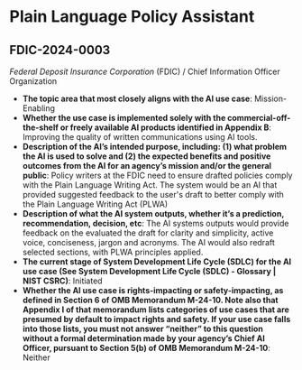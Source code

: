 # Plain Language Policy Assistant
## FDIC-2024-0003
_Federal Deposit Insurance Corporation_ (FDIC) / Chief Information Officer Organization


+ **The topic area that most closely aligns with the AI use case**: Mission-Enabling
+ **Whether the use case is implemented solely with the commercial-off-the-shelf or freely available AI products identified in Appendix B**: Improving the quality of written communications using AI tools.
+ **Description of the AI’s intended purpose, including: (1) what problem the AI is used to solve and (2) the expected benefits and positive outcomes from the AI for an agency’s mission and/or the general public**: Policy writers at the FDIC need to ensure drafted policies comply with the Plain Language Writing Act. The system would be an AI that provided suggested feedback to the user's draft to better comply with the Plain Language Writing Act (PLWA)
+ **Description of what the AI system outputs, whether it’s a prediction, recommendation, decision, etc**: The AI systems outputs would provide feedback on the evaluated the draft for clarity and simplicity, active voice, conciseness, jargon and acronyms.  The AI would also redraft selected sections, with PLWA principles applied.
+ **The current stage of System Development Life Cycle (SDLC) for the AI use case (See System Development Life Cycle (SDLC) - Glossary | NIST CSRC)**: Initiated
+ **Whether the AI use case is rights-impacting or safety-impacting, as defined in Section 6 of OMB Memorandum M-24-10. Note also that Appendix I of that memorandum lists categories of use cases that are presumed by default to impact rights and safety. If your use case falls into those lists, you must not answer “neither” to this question without a formal determination made by your agency’s Chief AI Officer, pursuant to Section 5(b) of OMB Memorandum M-24-10**: Neither
